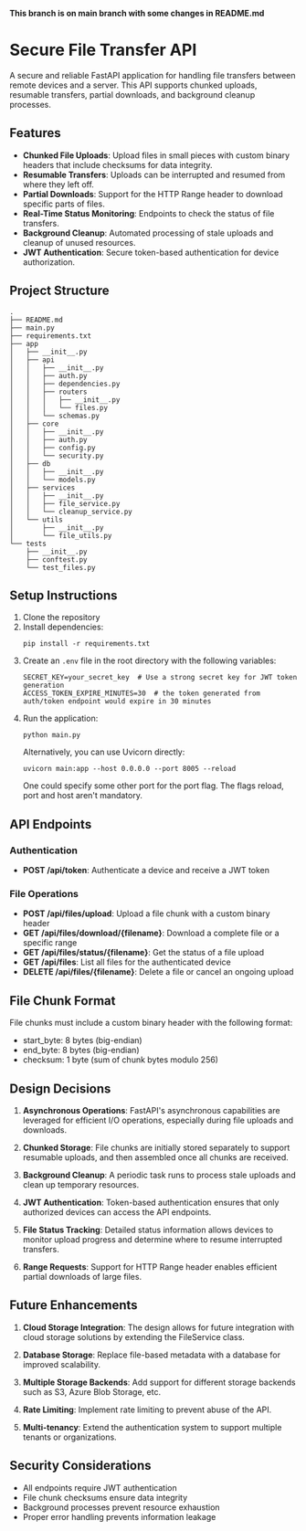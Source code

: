 **This branch is on main branch with some changes in README.md**

# Secure File Transfer API

A secure and reliable FastAPI application for handling file transfers between remote devices and a server. This API supports chunked uploads, resumable transfers, partial downloads, and background cleanup processes.

## Features

- **Chunked File Uploads**: Upload files in small pieces with custom binary headers that include checksums for data integrity.
- **Resumable Transfers**: Uploads can be interrupted and resumed from where they left off.
- **Partial Downloads**: Support for the HTTP Range header to download specific parts of files.
- **Real-Time Status Monitoring**: Endpoints to check the status of file transfers.
- **Background Cleanup**: Automated processing of stale uploads and cleanup of unused resources.
- **JWT Authentication**: Secure token-based authentication for device authorization.

## Project Structure

```
.
├── README.md
├── main.py
├── requirements.txt
├── app
│   ├── __init__.py
│   ├── api
│   │   ├── __init__.py
│   │   ├── auth.py
│   │   ├── dependencies.py
│   │   ├── routers
│   │   │   ├── __init__.py
│   │   │   └── files.py
│   │   └── schemas.py
│   ├── core
│   │   ├── __init__.py
│   │   ├── auth.py
│   │   ├── config.py
│   │   └── security.py
│   ├── db
│   │   ├── __init__.py
│   │   └── models.py
│   ├── services
│   │   ├── __init__.py
│   │   ├── file_service.py
│   │   └── cleanup_service.py
│   └── utils
│       ├── __init__.py
│       └── file_utils.py
└── tests
    ├── __init__.py
    ├── conftest.py
    └── test_files.py
```

## Setup Instructions

1. Clone the repository
2. Install dependencies:
   ```
   pip install -r requirements.txt
   ```
3. Create an `.env` file in the root directory with the following variables:
   ```
   SECRET_KEY=your_secret_key  # Use a strong secret key for JWT token generation
   ACCESS_TOKEN_EXPIRE_MINUTES=30  # the token generated from auth/token endpoint would expire in 30 minutes
   ```
4. Run the application:
   ```
   python main.py
   ```
   Alternatively, you can use Uvicorn directly:
   ```
   uvicorn main:app --host 0.0.0.0 --port 8005 --reload
   ```
   One could specify some other port for the port flag. The flags reload, port and host aren't mandatory.

## API Endpoints

### Authentication

- **POST /api/token**: Authenticate a device and receive a JWT token

### File Operations

- **POST /api/files/upload**: Upload a file chunk with a custom binary header
- **GET /api/files/download/{filename}**: Download a complete file or a specific range
- **GET /api/files/status/{filename}**: Get the status of a file upload
- **GET /api/files**: List all files for the authenticated device
- **DELETE /api/files/{filename}**: Delete a file or cancel an ongoing upload

## File Chunk Format

File chunks must include a custom binary header with the following format:
- start_byte: 8 bytes (big-endian)
- end_byte: 8 bytes (big-endian)
- checksum: 1 byte (sum of chunk bytes modulo 256)

## Design Decisions

1. **Asynchronous Operations**: FastAPI's asynchronous capabilities are leveraged for efficient I/O operations, especially during file uploads and downloads.

2. **Chunked Storage**: File chunks are initially stored separately to support resumable uploads, and then assembled once all chunks are received.

3. **Background Cleanup**: A periodic task runs to process stale uploads and clean up temporary resources.

4. **JWT Authentication**: Token-based authentication ensures that only authorized devices can access the API endpoints.

5. **File Status Tracking**: Detailed status information allows devices to monitor upload progress and determine where to resume interrupted transfers.

6. **Range Requests**: Support for HTTP Range header enables efficient partial downloads of large files.

## Future Enhancements

1. **Cloud Storage Integration**: The design allows for future integration with cloud storage solutions by extending the FileService class.

2. **Database Storage**: Replace file-based metadata with a database for improved scalability.

3. **Multiple Storage Backends**: Add support for different storage backends such as S3, Azure Blob Storage, etc.

4. **Rate Limiting**: Implement rate limiting to prevent abuse of the API.

5. **Multi-tenancy**: Extend the authentication system to support multiple tenants or organizations.

## Security Considerations

- All endpoints require JWT authentication
- File chunk checksums ensure data integrity
- Background processes prevent resource exhaustion
- Proper error handling prevents information leakage
